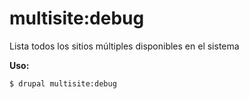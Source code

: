 # multisite:debug
Lista todos los sitios múltiples disponibles en el sistema

**Uso:**
```
$ drupal multisite:debug
```
